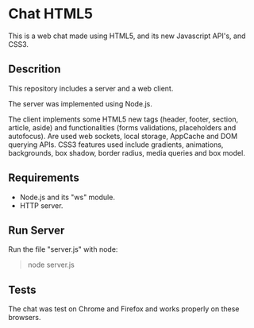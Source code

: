 # Chat HTML5

This is a web chat made using HTML5, and its new Javascript API's, and CSS3.

## Descrition
This repository includes a server and a web client.

The server was implemented using Node.js.

The client implements some HTML5 new tags (header, footer, section, article, aside) and functionalities (forms validations, placeholders and autofocus).
Are used web sockets, local storage, AppCache and DOM querying APIs.
CSS3 features used include gradients, animations, backgrounds, box shadow, border radius, media queries and box model.

## Requirements
* Node.js and its "ws" module.
* HTTP server.

## Run Server
Run the file "server.js" with node:

> node server.js

## Tests
The chat was test on Chrome and Firefox and works properly on these browsers.
